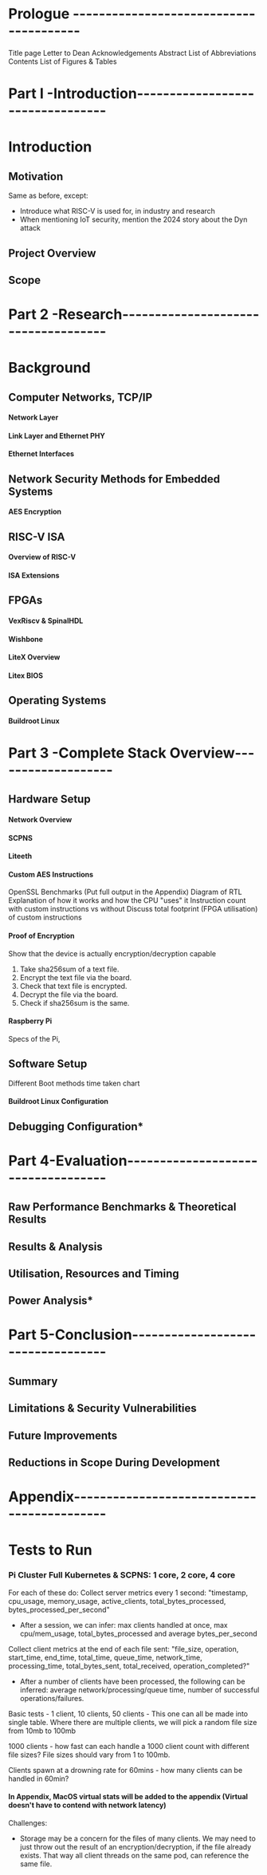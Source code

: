 # Prologue ---------------------------------------
Title page
Letter to Dean
Acknowledgements
Abstract
List of Abbreviations
Contents
List of Figures & Tables
# Part I -Introduction---------------------------------
# Introduction
## Motivation
Same as before, except:
- Introduce what RISC-V is used for, in industry and research
- When mentioning IoT security, mention the 2024 story about the Dyn attack
## Project Overview
## Scope

# Part 2 -Research------------------------------------
# Background
## Computer Networks, TCP/IP
#### Network Layer
#### Link Layer and Ethernet PHY
#### Ethernet Interfaces
## Network Security Methods for Embedded Systems
#### AES Encryption
## RISC-V ISA
#### Overview of RISC-V
#### ISA Extensions
## FPGAs
#### VexRiscv & SpinalHDL
#### Wishbone
#### LiteX Overview
#### Litex BIOS
## Operating Systems
#### Buildroot Linux

# Part 3 -Complete Stack Overview-------------------
## Hardware Setup
#### Network Overview
#### SCPNS
#### Liteeth
#### Custom AES Instructions
OpenSSL Benchmarks (Put full output in the Appendix)
Diagram of RTL
Explanation of how it works and how the CPU "uses" it
Instruction count with custom instructions vs without
Discuss total footprint (FPGA utilisation) of custom instructions
#### Proof of Encryption
Show that the device is actually encryption/decryption capable
1. Take sha256sum of a text file.
2. Encrypt the text file via the board.
3. Check that text file is encrypted.
4. Decrypt the file via the board.
5. Check if sha256sum is the same. 
#### Raspberry Pi
Specs of the Pi,
## Software Setup
Different Boot methods time taken chart
#### Buildroot Linux Configuration

## Debugging Configuration*

# Part 4-Evaluation-----------------------------------
## Raw Performance Benchmarks & Theoretical Results

## Results & Analysis

## Utilisation, Resources and Timing

## Power Analysis*


# Part 5-Conclusion----------------------------------
## Summary

## Limitations & Security Vulnerabilities

## Future Improvements

## Reductions in Scope During Development

# Appendix-------------------------------------------

# Tests to Run
### Pi Cluster Full Kubernetes & SCPNS: 1 core, 2 core, 4 core
For each of these do:
Collect server metrics every 1 second: "timestamp, cpu_usage, memory_usage, active_clients, total_bytes_processed, bytes_processed_per_second"
- After a session, we can infer: max clients handled at once, max cpu/mem_usage, total_bytes_processed and average bytes_per_second

Collect client metrics at the end of each file sent: "file_size, operation, start_time, end_time, total_time, queue_time, network_time, processing_time, total_bytes_sent, total_received, operation_completed?"
- After a number of clients have been processed, the following can be inferred: average network/processing/queue time, number of successful operations/failures.


Basic tests - 1 client, 10 clients, 50 clients - This one can all be made into single table.
Where there are multiple clients, we will pick a random file size from 10mb to 100mb

1000 clients - how fast can each handle a 1000 client count with different file sizes?
File sizes should vary from 1 to 100mb. 

Clients spawn at a drowning rate for 60mins - how many clients can be handled in 60min?

#### In Appendix, MacOS virtual stats will be added to the appendix (Virtual doesn't have to contend with network latency)

Challenges:
- Storage may be a concern for the files of many clients. We may need to just throw out the result of an encryption/decryption, if the file already exists. That way all client threads on the same pod, can reference the same file. 